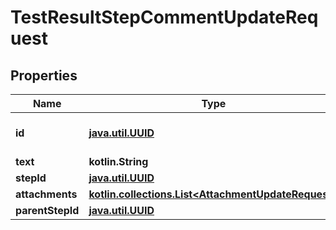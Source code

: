 
# TestResultStepCommentUpdateRequest

## Properties
| Name | Type | Description | Notes |
| ------------ | ------------- | ------------- | ------------- |
| **id** | [**java.util.UUID**](java.util.UUID.md) | Entity unique identifier |  |
| **text** | **kotlin.String** |  |  |
| **stepId** | [**java.util.UUID**](java.util.UUID.md) |  |  |
| **attachments** | [**kotlin.collections.List&lt;AttachmentUpdateRequest&gt;**](AttachmentUpdateRequest.md) |  |  |
| **parentStepId** | [**java.util.UUID**](java.util.UUID.md) |  |  [optional] |



